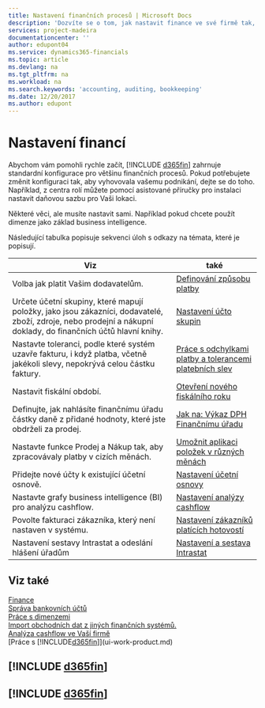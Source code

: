 ```yaml
---
title: Nastavení finančních procesů | Microsoft Docs
description: 'Dozvíte se o tom, jak nastavit finance ve své firmě tak, aby vyhovovaly potřebám Vašeho účetnictví, nebo auditu.'
services: project-madeira
documentationcenter: ''
author: edupont04
ms.service: dynamics365-financials
ms.topic: article
ms.devlang: na
ms.tgt_pltfrm: na
ms.workload: na
ms.search.keywords: 'accounting, auditing, bookkeeping'
ms.date: 12/20/2017
ms.author: edupont
---
```

# <a name="setting-up-finance"></a>Nastavení financí
Abychom vám pomohli rychle začít, [!INCLUDE [d365fin](includes/d365fin_md.md)] zahrnuje standardní konfigurace pro většinu finančních procesů. Pokud potřebujete změnit konfiguraci tak, aby vyhovovala vašemu podnikání, dejte se do toho. Například, z centra rolí můžete pomocí asistované příručky pro instalaci nastavit daňovou sazbu pro Vaši lokaci.  

Některé věci, ale musíte nastavit sami. Například pokud chcete použít dimenze jako základ business intelligence.  

Následující tabulka popisuje sekvenci úloh s odkazy na témata, které je popisují.

| Viz | také |
| --- | --- |
| Volba jak platit Vašim dodavatelům. |[Definování způsobu platby](finance-payment-methods.md) |
| Určete účetní skupiny, které mapují položky, jako jsou zákazníci, dodavatelé, zboží, zdroje, nebo prodejní a nákupní doklady, do finančních účtů hlavní knihy. |[Nastavení účto skupin](finance-posting-groups.md)|
|Nastavte toleranci, podle které systém uzavře fakturu, i když platba, včetně jakékoli slevy, nepokrývá celou částku faktury.|[Práce s odchylkami platby a tolerancemi platebních slev](finance-payment-tolerance-and-payment-discount-tolerance.md)|
| Nastavit fiskální období. |[Otevření nového fiskálního roku](finance-how-open-new-fiscal-year.md) |
| Definujte, jak nahlásíte finančnímu úřadu částky daně z přidané hodnoty, které jste obdrželi za prodej. |[Jak na: Výkaz DPH Finančnímu úřadu](finance-how-report-vat.md)|
| Nastavte funkce Prodej a Nákup tak, aby zpracovávaly platby v cizích měnách.|[Umožnit aplikaci položek v různých měnách](finance-how-enable-application-ledger-entries-different-currencies.md)
| Přidejte nové účty k existující účetní osnově. |[Nastavení účetní osnovy](finance-setup-chart-accounts.md) |
| Nastavte grafy business intelligence (BI) pro analýzu cashflow. |[Nastavení analýzy cashflow](finance-setup-cash-flow-analyses.md) |
|Povolte fakturaci zákazníka, který není nastaven v systému.|[Nastavení zákazníků platících hotovostí](finance-how-to-set-up-cash-customers.md)|
| Nastavení sestavy Intrastat a odeslání hlášení úřadům | [Nastavení a sestava Intrastat](finance-how-setup-report-intrastat.md)|

## <a name="see-also"></a>Viz také
[Finance](finance.md)  
[Správa bankovních účtů](bank-manage-bank-accounts.md)  
[Práce s dimenzemi](finance-dimensions.md)  
[Import obchodních dat z jiných finančních systémů.](across-import-data-configuration-packages.md)  
[Analýza cashflow ve Vaší firmě](finance-analyze-cash-flow.md)  
[Práce s [!INCLUDE[d365fin](includes/d365fin_md.md)]](ui-work-product.md)  

## [!INCLUDE [d365fin](includes/free_trial_md.md)]  
## [!INCLUDE [d365fin](includes/training_link_md.md)]
